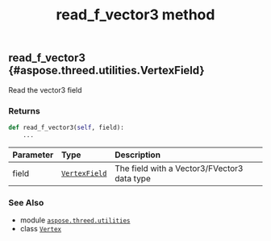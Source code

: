 ﻿---
title: read_f_vector3 method
second_title: Aspose.3D for Python via .NET API References
description: 
type: docs
weight: 50
url: /python-net/aspose.threed.utilities/vertex/read_f_vector3/
is_root: false
---

## read_f_vector3 {#aspose.threed.utilities.VertexField}

Read the vector3 field


### Returns 





```python
def read_f_vector3(self, field):
    ...
```


| Parameter | Type | Description |
| :- | :- | :- |
| field | [`VertexField`](/3d/python-net/aspose.threed.utilities/vertexfield) | The field with a Vector3/FVector3 data type |



### See Also
* module [`aspose.threed.utilities`](../../)
* class [`Vertex`](/3d/python-net/aspose.threed.utilities/vertex)
